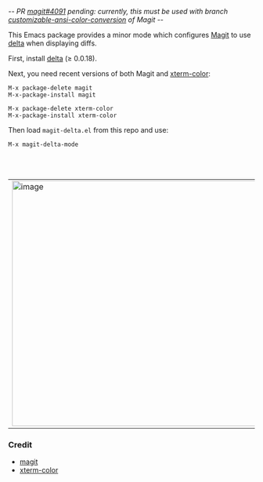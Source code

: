 *-- PR  [magit#4091](https://github.com/magit/magit/pull/4091) pending: currently, this must be used with branch [customizable-ansi-color-conversion](https://github.com/dandavison/magit/tree/customizable-ansi-color-conversion) of Magit --*

This Emacs package provides a minor mode which configures [Magit](https://github.com/magit/magit) to use [delta](https://github.com/dandavison/delta) when displaying diffs.

First, install [delta](https://github.com/dandavison/delta) (≥ 0.0.18).

Next, you need recent versions of both Magit and [xterm-color](https://github.com/atomontage/xterm-color):

```
M-x package-delete magit
M-x-package-install magit

M-x package-delete xterm-color
M-x-package-install xterm-color
```

Then load `magit-delta.el` from this repo and use:

```
M-x magit-delta-mode
```

<br>
<br>
<table><tr><td>
  <img width=500px src="https://user-images.githubusercontent.com/52205/80056404-23745500-84f2-11ea-9ecd-832376faf2f1.png" alt="image" />
</td></tr></table>


### Credit
- [magit](https://github.com/magit/magit)
- [xterm-color](https://github.com/atomontage/xterm-color)
